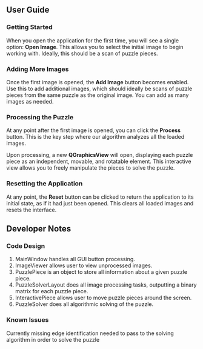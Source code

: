 ## User Guide

### Getting Started  
When you open the application for the first time, you will see a single option: **Open Image**. This allows you to select the initial image to begin working with. Ideally, this should be a scan of puzzle pieces.  

### Adding More Images  
Once the first image is opened, the **Add Image** button becomes enabled. Use this to add additional images, which should ideally be scans of puzzle pieces from the same puzzle as the original image. You can add as many images as needed.  

### Processing the Puzzle  
At any point after the first image is opened, you can click the **Process** button. This is the key step where our algorithm analyzes all the loaded images.  

Upon processing, a new **QGraphicsView** will open, displaying each puzzle piece as an independent, movable, and rotatable element. This interactive view allows you to freely manipulate the pieces to solve the puzzle.  

### Resetting the Application  
At any point, the **Reset** button can be clicked to return the application to its initial state, as if it had just been opened. This clears all loaded images and resets the interface. 

## Developer Notes

### Code Design
1. MainWindow handles all GUI button processing.
2. ImageViewer allows user to view unprocessed images.
3. PuzzlePiece is an object to store all information about a given puzzle piece.
4. PuzzleSolverLayout does all image processing tasks, outputting a binary matrix for each puzzle piece.
5. InteractivePiece allows user to move puzzle pieces around the screen.
6. PuzzleSolver does all algorithmic solving of the puzzle.

### Known Issues
Currently missing edge identification needed to pass to the solving algorithm in order to solve the puzzle
